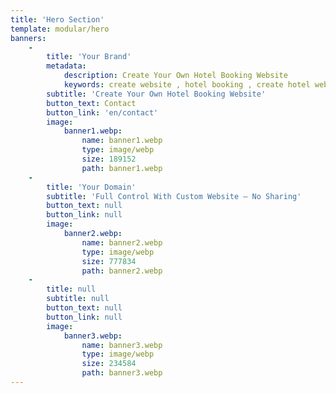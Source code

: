 ```yaml
---
title: 'Hero Section'
template: modular/hero
banners:
    -
        title: 'Your Brand'
        metadata:
            description: Create Your Own Hotel Booking Website
            keywords: create website , hotel booking , create hotel website
        subtitle: 'Create Your Own Hotel Booking Website'
        button_text: Contact
        button_link: 'en/contact'
        image:
            banner1.webp:
                name: banner1.webp
                type: image/webp
                size: 189152
                path: banner1.webp
    -
        title: 'Your Domain'
        subtitle: 'Full Control With Custom Website – No Sharing'
        button_text: null
        button_link: null
        image:
            banner2.webp:
                name: banner2.webp
                type: image/webp
                size: 777834
                path: banner2.webp
    -
        title: null
        subtitle: null
        button_text: null
        button_link: null
        image:
            banner3.webp:
                name: banner3.webp
                type: image/webp
                size: 234584
                path: banner3.webp
---
```


